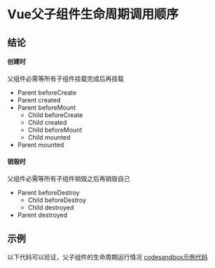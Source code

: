 # Vue父子组件生命周期调用顺序

## 结论

#### 创建时
父组件必需等所有子组件挂载完成后再挂载
 * Parent beforeCreate
 * Parent created
 * Parent beforeMount
    * Child beforeCreate
    * Child created
    * Child beforeMount
    * Child mounted
 * Parent mounted
 
#### 销毁时
父组件必需等所有子组件销毁之后再销毁自己
 * Parent beforeDestroy
    * Child beforeDestroy
    * Child destroyed
 * Parent destroyed

## 示例
以下代码可以验证，父子组件的生命周期运行情况
[codesandbox示例代码](https://codesandbox.io/s/quizzical-sara-oi2e4?fontsize=14&hidenavigation=1&theme=dark)
